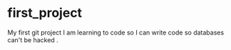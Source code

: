 # first_project
My first git project
I am learning to code so I can write code so databases can't be hacked .

